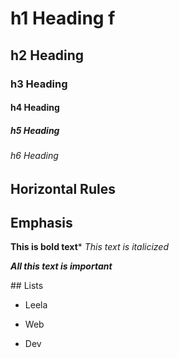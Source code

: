 # h1 Heading f
## h2 Heading
### h3 Heading
#### h4 Heading
##### h5 Heading
###### h6 Heading
## Horizontal Rules
## Emphasis
**This is bold text***
_This text is italicized_

***All this text is important***

\#\# Lists
+ Leela
- Web
* Dev
